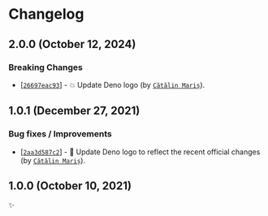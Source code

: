 <!-- markdownlint-disable line-length -->

Changelog
=========

2.0.0 (October 12, 2024)
------------------------

### Breaking Changes

* [[`26697eac93`](https://github.com/alrra/browser-logos/commit/26697eac93b043831afe12ab122abf89f586bf12)] - 💥 Update Deno logo (by [`Cătălin Mariș`](https://github.com/alrra)).

1.0.1 (December 27, 2021)
-------------------------

### Bug fixes / Improvements

* [[`2aa3d587c2`](https://github.com/alrra/browser-logos/commit/2aa3d587c2f353096c3030fa7ea4b92db5cce0f8)] - 🔧 Update Deno logo to reflect the recent official changes (by [`Cătălin Mariș`](https://github.com/alrra)).

1.0.0 (October 10, 2021)
------------------------

✨
